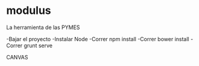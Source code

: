 modulus
=======

La herramienta de las PYMES

-Bajar el proyecto
-Instalar Node
-Correr npm install
-Correr bower install
-Correr grunt serve

CANVAS
